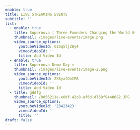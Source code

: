 ```yaml
---
enable: true
title: LIVE STREAMING EVENTS
subtitle: ''
list:
  - enable: true
    title: Supernova | Three Founders Changing the World 🌐
    thumbnail: /images/live-events/image.png
    video_source_options:
      youtubeVideoId: G2SqSljZBy4
      vimeoVideoId: ''
      title: Add Video Id
  - enable: true
    title: Supernova Demo Day ⭐
    thumbnail: /images/live-events/image-2.png
    video_source_options:
      youtubeVideoId: ZXSyafOnCPA
      vimeoVideoId: ''
      title: Add Video Id
  - title: gddfg
    thumbnail: /8d56211e-e0df-42c8-af6d-d768f9440082.JPG
    video_source_options:
      youtubeVideoId: '23423423'
      vimeoVideoId: ''
      title: ''
draft: false
---
```

